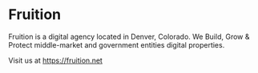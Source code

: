 # Fruition
Fruition is a digital agency located in Denver, Colorado. We Build, Grow & Protect middle-market and government entities digital properties. 

Visit us at https://fruition.net

